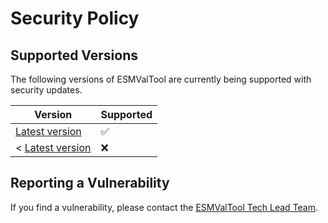 # Security Policy

## Supported Versions

The following versions of ESMValTool are currently being supported with
security updates.

| Version                    | Supported          |
| -------------------------- | ------------------ |
| [Latest version][latest]   | :white_check_mark: |
| < [Latest version][latest] | :x:                |

## Reporting a Vulnerability

If you find a vulnerability, please contact the
[ESMValTool Tech Lead Team][TLT].

[latest]: https://github.com/ESMValGroup/ESMValTool/releases
[TLT]: mailto:esmvaltool_tech_lead_team@listserv.dfn.de
